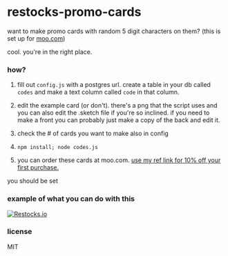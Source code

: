# restocks-promo-cards

want to make promo cards with random 5 digit characters on them? (this is set up for [moo.com](https://www.moo.com/share/9kpycq))

cool. you're in the right place.


### how?

1. fill out `config.js` with a postgres url. create a table in your db called `codes` and make a text column called `code` in that column.

2. edit the example card (or don't). there's a png that the script uses and you can also edit the .sketch file if you're so inclined. if you need to make a front you can probably just make a copy of the back and edit it.

3. check the # of cards you want to make also in config

4. `npm install; node codes.js`

5. you can order these cards at moo.com. [use my ref link for 10% off your first purchase.](https://www.moo.com/share/9kpycq)

you should be set

### example of what you can do with this

[![Restocks.io](https://cdn.restocks.io/cardex.png)](https://www.restocks.io)

### license

MIT